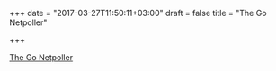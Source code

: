 +++
date = "2017-03-27T11:50:11+03:00"
draft = false
title = "The Go Netpoller"

+++

<p><a href="https://morsmachine.dk/netpoller">The Go Netpoller</a></p>